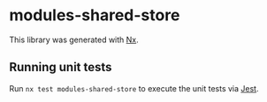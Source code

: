 # modules-shared-store

This library was generated with [Nx](https://nx.dev).

## Running unit tests

Run `nx test modules-shared-store` to execute the unit tests via [Jest](https://jestjs.io).
